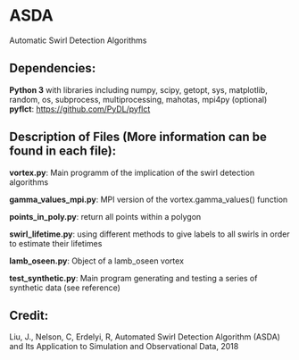 # ASDA
Automatic Swirl Detection Algorithms

## Dependencies:
**Python 3** with libraries including numpy, scipy, getopt, sys, matplotlib, random, os, subprocess, multiprocessing, mahotas, mpi4py (optional)
**pyflct**: https://github.com/PyDL/pyflct

## Description of Files (More information can be found in each file):
**vortex.py**: Main programm of the implication of the swirl detection algorithms

**gamma_values_mpi.py**: MPI version of the vortex.gamma_values() function

**points_in_poly.py**: return all points within a polygon

**swirl_lifetime.py**: using different methods to give labels to all swirls in order to estimate their lifetimes

**lamb_oseen.py**: Object of a lamb_oseen vortex

**test_synthetic.py**: Main program generating and testing a series of synthetic data (see reference)

## Credit:
Liu, J., Nelson, C, Erdelyi, R, Automated Swirl Detection Algorithm (ASDA) and Its Application to Simulation and Observational Data, 2018


